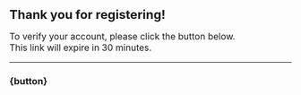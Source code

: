 <span style="font-size: 22px; font-weight: bold;">Thank you for registering!</span>

<p style="font-size: 16px;">To verify your account, please click the button below.<br>This link will expire in 30 minutes.</p>

---

### {button}